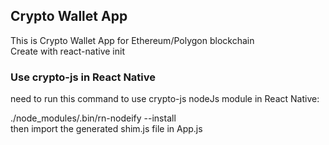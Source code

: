 ## Crypto Wallet App
This is  Crypto Wallet App for Ethereum/Polygon blockchain  
Create with react-native init

### Use crypto-js in React Native
need to run this command to use crypto-js nodeJs module in React Native: 
  
./node_modules/.bin/rn-nodeify  --install  
then import the generated shim.js file in App.js
